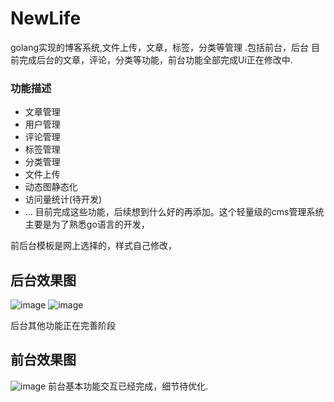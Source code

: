 # NewLife
golang实现的博客系统,文件上传，文章，标签，分类等管理
.包括前台，后台
目前完成后台的文章，评论，分类等功能，前台功能全部完成Ui正在修改中.

### 功能描述

- 文章管理
- 用户管理
- 评论管理
- 标签管理
- 分类管理
- 文件上传
- 动态图静态化
- 访问量统计(待开发)
- ...
目前完成这些功能，后续想到什么好的再添加。这个轻量级的cms管理系统主要是为了熟悉go语言的开发，

前后台模板是网上选择的，样式自己修改，

## 后台效果图
![image](https://github.com/TeriMoni/learngit/tree/master/img/login.png)
![image](https://github.com/TeriMoni/learngit/tree/master/img/article.png)

后台其他功能正在完善阶段

## 前台效果图
![image](https://github.com/TeriMoni/learngit/tree/master/img/index.png)
前台基本功能交互已经完成，细节待优化.

